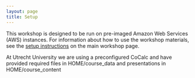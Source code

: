 ```yaml
---
layout: page
title: Setup
---
```


This workshop is designed to be run on pre-imaged Amazon Web Services 
(AWS) instances. For information about how to
use the workshop materials, see the 
[setup instructions](https://www.datacarpentry.org/genomics-workshop/setup.html) on the main workshop page.

At Utrecht University we are using a preconfigured CoCalc and have provided required files in HOME/course_data and presentations in HOME/course_content
